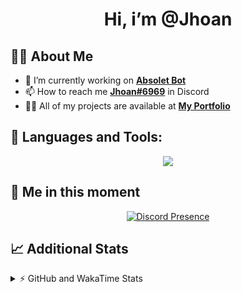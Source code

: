 <h1 align="center">Hi, i’m @Jhoan</h1>

## 🙋‍♂️ About Me

- 🔭 I’m currently working on **[Absolet Bot](https://strider.cloud)**
- 📫 How to reach me **[Jhoan#6969](https://jhoan.monster/)** in Discord
- 👨‍💻 All of my projects are available at **[My Portfolio](https://jhoan.monster)**

## 🚀 Languages and Tools:
<p align="center">
  <a href="https://skillicons.dev">
    <img src="https://skillicons.dev/icons?i=js,ts,html,css,bootstrap,nodejs,express,vscode,neovim,vim,atom,cloudflare,git,github,discord,bots,linux,mongodb,nginx,redis,wordpress,heroku&perline=11" />
  </a>
</p>
  
## 👤 Me in this moment
<p align="center">
    <a href="https://discord.com/users/612460795124776960" target="_blank" rel="nofollow">
        <img src="https://lanyard-profile-readme.vercel.app/api/612460795124776960?idleMessage=Probably%20coding%20Absolet..." alt="Discord Presence" align="center">
    </a>
</p>

## 📈 Additional Stats
<details>
    <summary>⚡ GitHub and WakaTime Stats</summary>
    <br/>

<!--START_SECTION:waka-->
![Code Time](http://img.shields.io/badge/Code%20Time-436%20hrs%2030%20mins-blue)

**🐱 My GitHub Data** 

> 🏆 860 Contributions in the Year 2022
 > 
> 📦 60.5 kB Used in GitHub's Storage 
 > 
> 💼 Opted to Hire
 > 
> 📜 4 Public Repositories 
 > 
> 🔑 33 Private Repositories  
 > 
**I'm an Early 🐤** 

```text
🌞 Morning    67 commits     ██░░░░░░░░░░░░░░░░░░░░░░░   9.5% 
🌆 Daytime    328 commits    ███████████░░░░░░░░░░░░░░   46.52% 
🌃 Evening    281 commits    ██████████░░░░░░░░░░░░░░░   39.86% 
🌙 Night      29 commits     █░░░░░░░░░░░░░░░░░░░░░░░░   4.11%

```
📅 **I'm Most Productive on Wednesday** 

```text
Monday       123 commits    ████░░░░░░░░░░░░░░░░░░░░░   17.45% 
Tuesday      110 commits    ████░░░░░░░░░░░░░░░░░░░░░   15.6% 
Wednesday    137 commits    ████░░░░░░░░░░░░░░░░░░░░░   19.43% 
Thursday     63 commits     ██░░░░░░░░░░░░░░░░░░░░░░░   8.94% 
Friday       77 commits     ██░░░░░░░░░░░░░░░░░░░░░░░   10.92% 
Saturday     125 commits    ████░░░░░░░░░░░░░░░░░░░░░   17.73% 
Sunday       70 commits     ██░░░░░░░░░░░░░░░░░░░░░░░   9.93%

```


📊 **This Week I Spent My Time On** 

```text
⌚︎ Time Zone: America/Bogota

💬 Programming Languages: 
JavaScript               4 hrs 53 mins       █████████████░░░░░░░░░░░░   55.24% 
TypeScript               2 hrs 49 mins       ████████░░░░░░░░░░░░░░░░░   31.85% 
YAML                     31 mins             █░░░░░░░░░░░░░░░░░░░░░░░░   5.96% 
EJS                      28 mins             █░░░░░░░░░░░░░░░░░░░░░░░░   5.37% 
JSON                     7 mins              ░░░░░░░░░░░░░░░░░░░░░░░░░   1.48%

🔥 Editors: 
VS Code                  8 hrs 51 mins       █████████████████████████   100.0%

🐱‍💻 Projects: 
Absolet-Bot              3 hrs 52 mins       ███████████░░░░░░░░░░░░░░   43.71% 
Strider-System           2 hrs 18 mins       ██████░░░░░░░░░░░░░░░░░░░   26.06% 
bloom-security           56 mins             ██░░░░░░░░░░░░░░░░░░░░░░░   10.56% 
api                      50 mins             ██░░░░░░░░░░░░░░░░░░░░░░░   9.53% 
system                   34 mins             █░░░░░░░░░░░░░░░░░░░░░░░░   6.57%

💻 Operating System: 
Linux                    8 hrs 51 mins       █████████████████████████   100.0%

```

**I Mostly Code in JavaScript** 

```text
JavaScript               16 repos            ████████████████░░░░░░░░░   66.67% 
Java                     3 repos             ███░░░░░░░░░░░░░░░░░░░░░░   12.5% 
CSS                      2 repos             ██░░░░░░░░░░░░░░░░░░░░░░░   8.33% 
TypeScript               1 repo              █░░░░░░░░░░░░░░░░░░░░░░░░   4.17% 
Shell                    1 repo              █░░░░░░░░░░░░░░░░░░░░░░░░   4.17%

```



 Last Updated on 24/09/2022 06:00:57 UTC
<!--END_SECTION:waka-->
</details>
